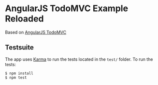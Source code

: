 # AngularJS TodoMVC Example Reloaded

Based on [AngularJS TodoMVC](https://github.com/tastejs/todomvc/tree/master/examples/angularjs)

## Testsuite

The app uses [Karma](http://karma-runner.github.io/0.12/index.html) to run the tests located in the `test/` folder. To run the tests:

```
$ npm install
$ npm test
```
